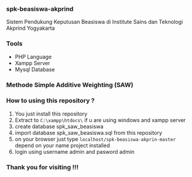 ### spk-beasiswa-akprind
Sistem Pendukung Keputusan Beasiswa di Institute Sains dan Teknologi Akprind Yogyakarta

### Tools
- PHP Language
- Xampp Server 
- Mysql Database

### Methode Simple Additive Weighting (SAW)

### How to using this repository ?
1. You just install this repository
2. Extract to ``` C:\xampp\htdocs\ ``` if u are using windows and xampp server
3. create database spk_saw_beasiswa
4. import database spk_saw_beasiswa.sql from this repository
5. on your browser just type ``` localhost/spk-beasiswa-akprin-master ``` depend on your name project installed
6. login using username admin and pasword admin

### Thank you for visiting !!!
